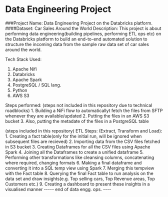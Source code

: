 # Data Engineering Project
###Project Name: Data Engineering Project on the Databricks platform. 
####Dataset: Car Sales Around the World
Description: This project is about performing data engineering(building pipelines, performing ETL ops etc) on the Databricks platform to build
an end-to-end automated solution to structure the incoming data from the sample raw data set of car sales around the world.

Tech Stack Used:
  1. Apache Nifi
  2. Databricks
  3. Apache Spark
  4. PostgreSQL / SQL lang.
  5. Python
  6. AWS S3

Steps performed:
  (steps not included in this repository due to technical roadblocks)
    1. Building a NiFi flow to automaticallyt fetch the files from SFTP whenever they are available/updated
    2. Putting the files in an AWS S3 bucket
    3. Also, putting the metadate of the files in a PostgreSQL table
  
  (steps included in this repository)
  ETL Steps: (Extract, Transform and Load):
    1. Creating a fact table(only for the initial run, will be ignored when subsequent files are recieved)
    2. Importing data from the CSV files fetched in S3 bucket
    3. Creating Dataframes for all the CSV files using Apache Spark
    4. Joining all the Dataframes to create a unified dataframe
    5. Performing other transformations like cleansing columns, concatenating where required, changing formats
    6. Making a final dataframe and converting it into a SQL temp view using Spark
    7. Merging this tempview with the Fact table
    8. Querying the final Fact table to run analysis on the data set and draw insights(e.g. Top selling cars, Top Revenue areas, Top Customers etc.)
    9. Creating a dashboard to present these insights in a visualised manner
    ----- end of data engg. ops. ----
